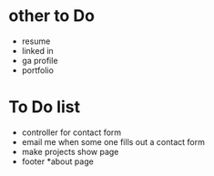 # other to Do
* resume
* linked in
* ga profile
* portfolio


# To Do list
* controller for contact form
* email me when some one fills out a contact form
* make projects show page
* footer
*about page
